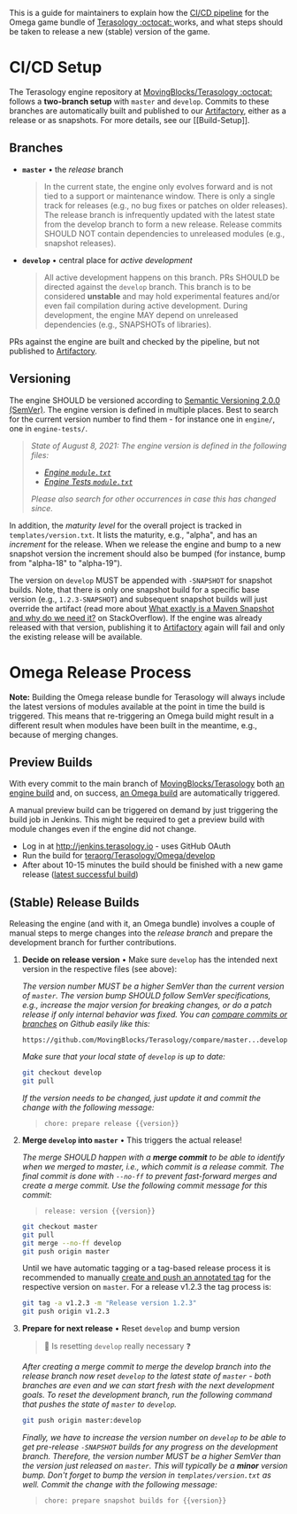 This is a guide for maintainers to explain how the [CI/CD pipeline](http://jenkins.terasology.io/teraorg/job/Terasology/job/Omega/) for the Omega game bundle of [Terasology :octocat: ](https://github.com/MovingBlocks/Terasology) works, and what steps should be taken to release a new (stable) version of the game. 

# CI/CD Setup

The Terasology engine repository at [MovingBlocks/Terasology :octocat:](https://github.com/MovingBlocks/Terasology) follows a **two-branch setup** with `master` and `develop`.
Commits to these branches are automatically built and published to our [Artifactory], either as a release or as snapshots.
For more details, see our [[Build-Setup]].

## Branches

- **`master`** • the _release_ branch 
  > In the current state, the engine only evolves forward and is not tied to a support or maintenance window. There is only a single track for releases (e.g., no bug fixes or patches on older releases). The release branch is infrequently updated with the latest state from the develop branch to form a new release. Release commits SHOULD NOT contain dependencies to unreleased modules (e.g., snapshot releases).
- **`develop`** • central place for _active development_
  > All active development happens on this branch. PRs SHOULD be directed against the `develop` branch. This branch is to be considered **unstable** and may hold experimental features and/or even fail compilation during active development. During development, the engine MAY depend on unreleased dependencies (e.g., SNAPSHOTs of libraries).

PRs against the engine are built and checked by the pipeline, but not published to [Artifactory].

## Versioning

The engine SHOULD be versioned according to [Semantic Versioning 2.0.0 (SemVer)](https://semver.org/). The engine version is defined in multiple places. Best to search for the current version number to find them - for instance one in `engine/`, one in `engine-tests/`.

> _State of August 8, 2021: The engine version is defined in the following files:_
> * _[Engine `module.txt`](https://github.com/MovingBlocks/Terasology/blob/develop/engine/src/main/resources/org/terasology/engine/module.txt)_
> * _[Engine Tests `module.txt`](https://github.com/MovingBlocks/Terasology/blob/develop/engine-tests/src/main/resources/org/terasology/unittest/module.txt)_
>
> _Please also search for other occurrences in case this has changed since._

In addition, the _maturity level_ for the overall project is tracked in `templates/version.txt`. It lists the maturity, e.g., "alpha", and has an _increment_ for the release. When we release the engine and bump to a new snapshot version the increment should also be bumped (for instance, bump from "alpha-18" to "alpha-19").

The version on `develop` MUST be appended with `-SNAPSHOT` for snapshot builds. Note, that there is only one snapshot build for a specific base version (e.g., `1.2.3-SNAPSHOT`) and subsequent snapshot builds will just override the artifact (read more about [What exactly is a Maven Snapshot and why do we need it?](https://stackoverflow.com/questions/5901378/what-exactly-is-a-maven-snapshot-and-why-do-we-need-it) on StackOverflow).
If the engine was already released with that version, publishing it to [Artifactory] again will fail and only the existing release will be available.

# Omega Release Process

**Note:** Building the Omega release bundle for Terasology will always include the latest versions of modules available at the point in time the build is triggered. This means that re-triggering an Omega build might result in a different result when modules have been built in the meantime, e.g., because of merging changes.

## Preview Builds

With every commit to the main branch of [MovingBlocks/Terasology](https://github.com/MovingBlocks/Terasology) both [an engine build](http://jenkins.terasology.io/teraorg/job/Terasology/job/engine/job/develop/) and, on success, [an Omega build](http://jenkins.terasology.io/teraorg/job/Terasology/job/Omega/job/develop/) are automatically triggered.

A manual preview build can be triggered on demand by just triggering the build job in Jenkins. This might be required to get a preview build with module changes even if the engine did not change.

* Log in at http://jenkins.terasology.io - uses GitHub OAuth
* Run the build for [teraorg/Terasology/Omega/develop](http://jenkins.terasology.io/teraorg/job/Terasology/job/Omega/job/develop/)
* After about 10-15 minutes the build should be finished with a new game release ([latest successful build](http://jenkins.terasology.io/teraorg/job/Terasology/job/Omega/job/develop/lastSuccessfulBuild/))

## (Stable) Release Builds

Releasing the engine (and with it, an Omega bundle) involves a couple of manual steps to merge changes into the _release branch_ and prepare the development branch for further contributions.

1. **Decide on release version** • Make sure `develop` has the intended next version in the respective files (see above):

    _The version number MUST be a higher SemVer than the current version of `master`. The version bump SHOULD follow SemVer specifications, e.g., increase the major version for breaking changes, or do a patch release if only internal behavior was fixed. You can [compare commits or branches](https://docs.github.com/en/github/committing-changes-to-your-project/comparing-commits) on Github easily like this:_
    ```
    https://github.com/MovingBlocks/Terasology/compare/master...develop
    ```

    _Make sure that your local state of `develop` is up to date:_

    ```sh
    git checkout develop
    git pull
    ```

    _If the version needs to be changed, just update it and commit the change with the following message:_

    > `chore: prepare release {{version}}`

1. **Merge `develop` into `master`** • This triggers the actual release!

    _The merge SHOULD happen with a **merge commit** to be able to identify when we merged to master, i.e., which commit is a release commit. 
    The final commit is done with `--no-ff` to prevent fast-forward merges and create a merge commit.
    Use the following commit message for this commit:_
    > `release: version {{version}}`
    
    
    ```sh
    git checkout master
    git pull
    git merge --no-ff develop
    git push origin master
    ```

    Until we have automatic tagging or a tag-based release process it is recommended to manually [create and push an annotated tag][git-tag] for the respective version on `master`. For a release v1.2.3 the tag process is:

    ```sh
    git tag -a v1.2.3 -m "Release version 1.2.3"
    git push origin v1.2.3
    ```

1. **Prepare for next release** • Reset `develop` and bump version

    > 🚧 Is resetting `develop` really necessary ❓

    _After creating a merge commit to merge the develop branch into the release branch now reset `develop` to the latest state of `master` - both branches are even and we can start fresh with the next development goals. To reset the development branch, run the following command that pushes the state of `master` to `develop`._

    ```sh
    git push origin master:develop
    ``` 

    _Finally, we have to increase the version number on `develop` to be able to get pre-release `-SNAPSHOT` builds for any progress on the development branch. Therefore, the version number MUST be a higher SemVer than the version just released on `master`. This will typically be a **minor** version bump. Don't forget to bump the version in `templates/version.txt` as well. Commit the change with the following message:_

    > `chore: prepare snapshot builds for {{version}}`


<!-- References -->

[artifactory]: http://artifactory.terasology.org
[git-tag]: https://www.atlassian.com/git/tutorials/inspecting-a-repository/git-tag
